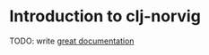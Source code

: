 # Introduction to clj-norvig

TODO: write [great documentation](http://jacobian.org/writing/what-to-write/)
